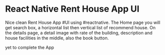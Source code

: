 # React Native Rent House App UI
  Nice clean Rent House App #UI using #reactnative. The Home page you will get search box, a horizontal list then vertical list of recommend house. On the details page, a detail image with rate of the building,  description and house facilities in the middle, also the book button.
  
  yet to complete the App
